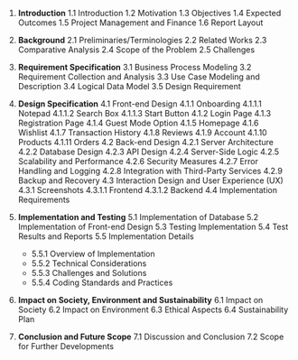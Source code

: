 1. **Introduction**
   1.1 Introduction
   1.2 Motivation
   1.3 Objectives
   1.4 Expected Outcomes
   1.5 Project Management and Finance
   1.6 Report Layout

2. **Background**
   2.1 Preliminaries/Terminologies
   2.2 Related Works
   2.3 Comparative Analysis
   2.4 Scope of the Problem
   2.5 Challenges

3. **Requirement Specification**
   3.1 Business Process Modeling
   3.2 Requirement Collection and Analysis
   3.3 Use Case Modeling and Description
   3.4 Logical Data Model
   3.5 Design Requirement

4. **Design Specification**
   4.1 Front-end Design
      4.1.1 Onboarding
         4.1.1.1 Notepad
         4.1.1.2 Search Box
         4.1.1.3 Start Button
      4.1.2 Login Page
      4.1.3 Registration Page
      4.1.4 Guest Mode Option
      4.1.5 Homepage
      4.1.6 Wishlist
      4.1.7 Transaction History
      4.1.8 Reviews
      4.1.9 Account
      4.1.10 Products
      4.1.11 Orders
   4.2 Back-end Design
      4.2.1 Server Architecture
      4.2.2 Database Design
      4.2.3 API Design
      4.2.4 Server-Side Logic
      4.2.5 Scalability and Performance
      4.2.6 Security Measures
      4.2.7 Error Handling and Logging
      4.2.8 Integration with Third-Party Services
      4.2.9 Backup and Recovery
   4.3 Interaction Design and User Experience (UX)
      4.3.1 Screenshots
         4.3.1.1 Frontend
         4.3.1.2 Backend
   4.4 Implementation Requirements

5. **Implementation and Testing**
   5.1 Implementation of Database
   5.2 Implementation of Front-end Design
   5.3 Testing Implementation
   5.4 Test Results and Reports
   5.5 Implementation Details
      - 5.5.1 Overview of Implementation
      - 5.5.2 Technical Considerations
      - 5.5.3 Challenges and Solutions
      - 5.5.4 Coding Standards and Practices

6. **Impact on Society, Environment and Sustainability**
   6.1 Impact on Society
   6.2 Impact on Environment
   6.3 Ethical Aspects
   6.4 Sustainability Plan

7. **Conclusion and Future Scope**
   7.1 Discussion and Conclusion
   7.2 Scope for Further Developments
